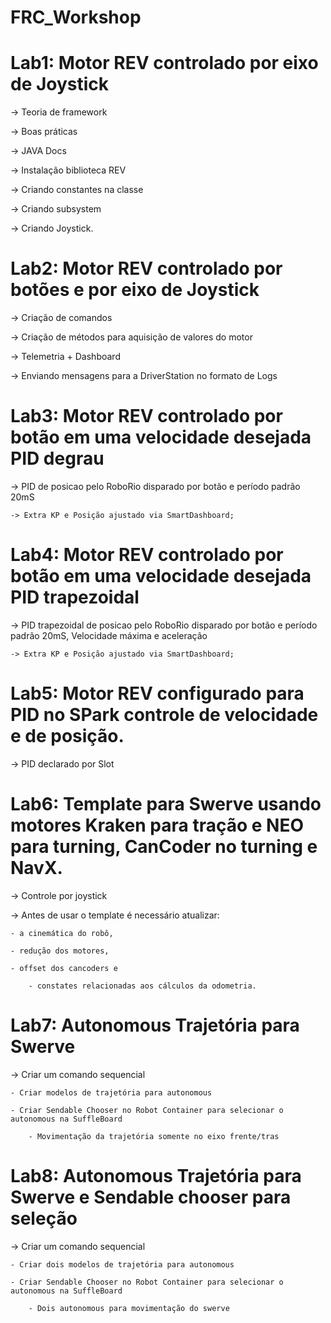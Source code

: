 # FRC_Workshop

# Lab1: Motor REV controlado por eixo de Joystick

-> Teoria de framework

-> Boas práticas

-> JAVA Docs

-> Instalação biblioteca REV

-> Criando constantes na classe

-> Criando subsystem

-> Criando Joystick.


# Lab2: Motor REV controlado por botões e por eixo de Joystick

-> Criação de comandos

-> Criação de métodos para aquisição de valores do motor

-> Telemetria + Dashboard

-> Enviando mensagens para a DriverStation no formato de Logs


# Lab3: Motor REV controlado por botão em uma velocidade desejada PID degrau

-> PID de posicao pelo RoboRio disparado por botão e período padrão 20mS

	-> Extra KP e Posição ajustado via SmartDashboard;
 

# Lab4: Motor REV controlado por botão em uma velocidade desejada PID trapezoidal

-> PID trapezoidal de posicao pelo RoboRio disparado por botão e período padrão 20mS, Velocidade máxima e aceleração

	-> Extra KP e Posição ajustado via SmartDashboard;
 

# Lab5: Motor REV configurado para PID no SPark controle de velocidade e de posição.

-> PID declarado por Slot

# Lab6: Template para Swerve usando motores Kraken para tração e NEO para turning, CanCoder no turning e NavX.

-> Controle por joystick

-> Antes de usar o template é necessário atualizar:
	
 	- a cinemática do robô, 
  
  	- redução dos motores, 
   
   	- offset dos cancoders e 
    
    	- constates relacionadas aos cálculos da odometria.

# Lab7: Autonomous Trajetória para Swerve

-> Criar um comando sequencial

 	- Criar modelos de trajetória para autonomous
  
   	- Criar Sendable Chooser no Robot Container para selecionar o autonomous na SuffleBoard

    	- Movimentação da trajetória somente no eixo frente/tras

# Lab8: Autonomous Trajetória para Swerve e Sendable chooser para seleção

-> Criar um comando sequencial

 	- Criar dois modelos de trajetória para autonomous
  
   	- Criar Sendable Chooser no Robot Container para selecionar o autonomous na SuffleBoard

    	- Dois autonomous para movimentação do swerve
     

